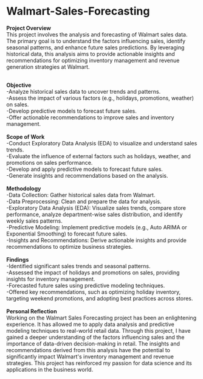 # Walmart-Sales-Forecasting

<b>Project Overview</b><br>
This project involves the analysis and forecasting of Walmart sales data. The primary goal is to understand the factors influencing sales, identify seasonal patterns, and enhance future sales predictions. By leveraging historical data, this analysis aims to provide actionable insights and recommendations for optimizing inventory management and revenue generation strategies at Walmart.

<br><b>Objective</b><br>
-Analyze historical sales data to uncover trends and patterns.<br>
-Assess the impact of various factors (e.g., holidays, promotions, weather) on sales.<br>
-Develop predictive models to forecast future sales.<br>
-Offer actionable recommendations to improve sales and inventory management.<br>
<br><b>Scope of Work</b><br>
-Conduct Exploratory Data Analysis (EDA) to visualize and understand sales trends.<br>
-Evaluate the influence of external factors such as holidays, weather, and promotions on sales performance.<br>
-Develop and apply predictive models to forecast future sales.<br>
-Generate insights and recommendations based on the analysis.<br>
<br><b>Methodology</b><br>
-Data Collection: Gather historical sales data from Walmart.<br>
-Data Preprocessing: Clean and prepare the data for analysis.<br>
-Exploratory Data Analysis (EDA): Visualize sales trends, compare store performance, analyze department-wise sales distribution, and identify weekly sales patterns.<br>
-Predictive Modeling: Implement predictive models (e.g., Auto ARIMA or Exponential Smoothing) to forecast future sales.<br>
-Insights and Recommendations: Derive actionable insights and provide recommendations to optimize business strategies.<br>
<br><b>Findings</b><br>
-Identified significant sales trends and seasonal patterns.<br>
-Assessed the impact of holidays and promotions on sales, providing insights for inventory management.<br>
-Forecasted future sales using predictive modeling techniques.<br>
-Offered key recommendations, such as optimizing holiday inventory, targeting weekend promotions, and adopting best practices across stores.<br>
<br><b>Personal Reflection</b><br>
Working on the Walmart Sales Forecasting project has been an enlightening experience. It has allowed me to apply data analysis and predictive modeling techniques to real-world retail data. Through this project, I have gained a deeper understanding of the factors influencing sales and the importance of data-driven decision-making in retail. The insights and recommendations derived from this analysis have the potential to significantly impact Walmart's inventory management and revenue strategies. This project has reinforced my passion for data science and its applications in the business world.
